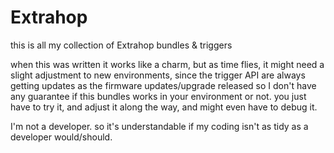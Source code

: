 # Extrahop
this is all my collection of Extrahop bundles & triggers

when this was written it works like a charm, but as time flies, it might need a slight adjustment to new environments, since the trigger API are always getting updates as the firmware updates/upgrade released
so I don't have any guarantee if this bundles works in your environment or not. you just have to try it, and adjust it along the way, and might even have to debug it.

I'm not a developer. so it's understandable if my coding isn't as tidy as a developer would/should.
